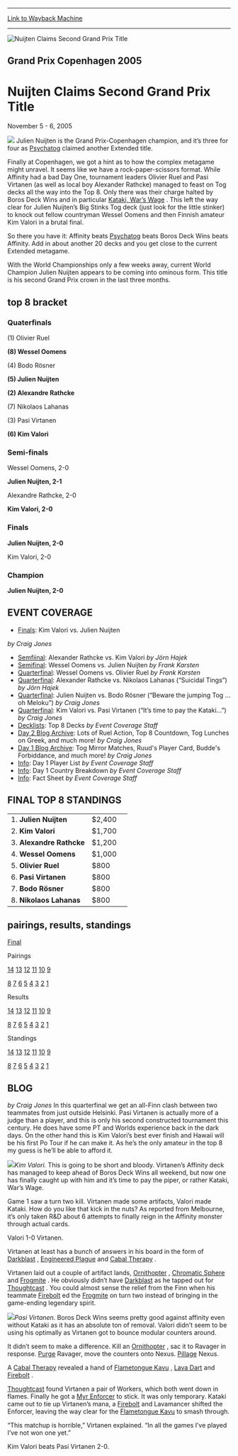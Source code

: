 
---
[Link to Wayback Machine](https://web.archive.org/web/20160303190614/http://magic.wizards.com/en/events/coverage/gpcop05)

[_metadata_:description]:- "Julien Nuijten is the Grand Prix-Copenhagen champion, and it’s three for four as Psychatog claimed another Extended title."
[_metadata_:generator]:- "Drupal 7 (http://drupal.org)"
[_metadata_:node]:- "551761"
[_metadata_:source]:- "div-block-system-main"
[_metadata_:title]:- "Nuijten Claims Second Grand Prix Title"
[_metadata_:wayback_capture_timestamp]:- "2016-03-03 19:06:14"
[_metadata_:wayback_raw_url]:- "https://web.archive.org/web/20160303190614id_/http://magic.wizards.com/en/events/coverage/gpcop05"
[_metadata_:wayback_url]:- "http://magic.wizards.com/en/events/coverage/gpcop05"
---







![Nuijten Claims Second Grand Prix Title](https://media.magic.wizards.com/images/banner/large_1_4.jpg)





Grand Prix Copenhagen 2005
--------------------------


Nuijten Claims Second Grand Prix Title
======================================




November 5 - 6, 2005












![](https://media.magic.wizards.com/image_legacy_migration/sideboard/images/gpcop05/winners_top.jpg) Julien Nuijten is the Grand Prix-Copenhagen champion, and it’s three for four as [Psychatog](http://gatherer.wizards.com/Pages/Card/Details.aspx?name=Psychatog) claimed another Extended title.


Finally at Copenhagen, we got a hint as to how the complex metagame might unravel. It seems like we have a rock-paper-scissors format. While Affinity had a bad Day One, tournament leaders Olivier Ruel and Pasi Virtanen (as well as local boy Alexander Rathcke) managed to feast on Tog decks all the way into the Top 8. Only there was their charge halted by Boros Deck Wins and in particular [Kataki, War’s Wage](http://gatherer.wizards.com/Pages/Card/Details.aspx?name=Kataki%2C+War%E2%80%99s+Wage) . This left the way clear for Julien Nuijten’s Big Stinks Tog deck (just look for the little stinker) to knock out fellow countryman Wessel Oomens and then Finnish amateur Kim Valori in a brutal final.


So there you have it: Affinity beats [Psychatog](http://gatherer.wizards.com/Pages/Card/Details.aspx?name=Psychatog) beats Boros Deck Wins beats Affinity. Add in about another 20 decks and you get close to the current Extended metagame.


With the World Championships only a few weeks away, current World Champion Julien Nuijten appears to be coming into ominous form. This title is his second Grand Prix crown in the last three months.



top 8 bracket
-------------





### Quaterfinals





(1) Olivier Ruel




**(8) Wessel Oomens**






(4) Bodo Rösner




**(5) Julien Nuijten**






**(2) Alexandre Rathcke**




(7) Nikolaos Lahanas






(3) Pasi Virtanen




**(6) Kim Valori**







### Semi-finals





Wessel Oomens, 2-0




**Julien Nuijten, 2-1**






Alexandre Rathcke, 2-0




**Kim Valori, 2-0**







### Finals





**Julien Nuijten, 2-0**




Kim Valori, 2-0







### Champion





**Julien Nuijten, 2-0**









EVENT COVERAGE
--------------



* [Finals](#28): Kim Valori vs. Julien Nuijten

 *by Craig Jones*
* [Semfiinal](#27): Alexander Rathcke vs. Kim Valori
 *by Jörn Hajek*
* [Semifinal](#26): Wessel Oomens vs. Julien Nuijten
 *by Frank Karsten*
* [Quarterfinal](#25): Wessel Oomens vs. Olivier Ruel
 *by Frank Karsten*
* [Quarterfinal](#24): Alexander Rathcke vs. Nikolaos Lahanas (“Suicidal Tings”)
 *by Jörn Hajek*
* [Quarterfinal](#23): Julien Nuijten vs. Bodo Rösner (“Beware the jumping Tog ... oh Meloku”)
 *by Craig Jones*
* [Quarterfinal](#22): Kim Valori vs. Pasi Virtanen (“It’s time to pay the Kataki...”)
 *by Craig Jones*
* [Decklists](/en/articles/archive/event-coverage/grand-prix-copenhagen-top-8-decks-2005-11-06): Top 8 Decks
 *by Event Coverage Staff*
* [Day 2 Blog Archive](/en/articles/archive/event-coverage/day-2-blog-archive-2005-11-06): Lots of Ruel Action, Top 8 Countdown, Tog Lunches on Greek, and much more!
 *by Craig Jones*
* [Day 1 Blog Archive](/en/articles/archive/event-coverage/day-1-blog-archive-2005-11-05): Tog Mirror Matches, Ruud's Player Card, Budde's Forbiddance, and much more!
 *by Craig Jones*
* [Info](/en/articles/archive/event-coverage/day-1-player-list-2005-11-05): Day 1 Player List
 *by Event Coverage Staff*
* [Info](/en/articles/archive/event-coverage/day-1-country-breakdown-2005-11-05): Day 1 Country Breakdown
 *by Event Coverage Staff*
* [Info](http://magic.wizards.com/en/articles/archive/feature/grand-prix-copenhagen-2005-09-13): Fact Sheet
 *by Event Coverage Staff*


FINAL TOP 8 STANDINGS
---------------------




|  |  |  |
| --- | --- | --- |
| 1. **Julien Nuijten** | $2,400 |
| 2. **Kim Valori** | $1,700 |
| 3. **Alexandre Rathcke** | $1,200 |
| 4. **Wessel Oomens** | $1,000 |
| 5. **Olivier Ruel** | $800 |
| 6. **Pasi Virtanen** | $800 |
| 7. **Bodo Rösner** | $800 |
| 8. **Nikolaos Lahanas** | $800 |

pairings, results, standings
----------------------------




[Final](/en/articles/archive/event-coverage/final-standings-2005-11-06)




Pairings


[14](/en/articles/archive/event-coverage/round-14-pairings-2005-11-06) [13](/en/articles/archive/event-coverage/round-13-pairings-2005-11-06) [12](/en/articles/archive/event-coverage/round-12-pairings-2005-11-06) [11](/en/articles/archive/event-coverage/round-11-pairings-2005-11-06) [10](/en/articles/archive/event-coverage/round-10-pairings-2005-11-06) [9](/en/articles/archive/event-coverage/round-9-pairings-2005-11-06)


[8](/en/articles/archive/event-coverage/round-8-pairings-2005-11-05)  [7](/en/articles/archive/event-coverage/round-7-pairings-2005-11-05) [6](/en/articles/archive/event-coverage/round-6-pairings-2005-11-05) [5](/en/articles/archive/event-coverage/round-5-pairings-2005-11-05) [4](/en/articles/archive/event-coverage/round-4-pairings-2005-11-05) [3](/en/articles/archive/event-coverage/round-3-pairings-2005-11-05) [2](/en/articles/archive/event-coverage/round-2-pairings-2005-11-05)  [1](/en/articles/archive/event-coverage/round-1-pairings-2005-11-05)




Results


[14](/en/articles/archive/event-coverage/round-14-results-2005-11-06) [13](/en/articles/archive/event-coverage/round-13-results-2005-11-06) [12](/en/articles/archive/event-coverage/round-12-results-2005-11-06) [11](/en/articles/archive/event-coverage/round-11-results-2005-11-06) [10](/en/articles/archive/event-coverage/round-10-results-2005-11-06) [9](/en/articles/archive/event-coverage/round-9-results-2005-11-06)


[8](/en/articles/archive/event-coverage/round-8-results-2005-11-05) [7](/en/articles/archive/event-coverage/round-7-results-2005-11-05) [6](/en/articles/archive/event-coverage/round-6-results-2005-11-05) [5](/en/articles/archive/event-coverage/round-5-results-2005-11-05) [4](/en/articles/archive/event-coverage/round-4-results-2005-11-05) [3](/en/articles/archive/event-coverage/round-3-results-2005-11-05) [2](/en/articles/archive/event-coverage/round-2-results-2005-11-05) [1](/en/articles/archive/event-coverage/round-1-results-2005-11-05)




Standings


[14](/en/articles/archive/event-coverage/round-14-standings-2005-11-06) [13](/en/articles/archive/event-coverage/round-13-standings-2005-11-06) [12](/en/articles/archive/event-coverage/round-12-standings-2005-11-06) [11](/en/articles/archive/event-coverage/round-11-standings-2005-11-06) [10](/en/articles/archive/event-coverage/round-10-standings-2005-11-06) [9](http://archive.wizards.com/Magic/Magazine/Article.aspx?x=mtgevent/gpcop05/stand9)


[8](/en/articles/archive/event-coverage/round-8-standings-2005-11-05) [7](/en/articles/archive/event-coverage/round-7-standings-2005-11-05) [6](/en/articles/archive/event-coverage/round-6-standings-2005-11-05) [5](/en/articles/archive/event-coverage/round-5-standings-2005-11-05) [4](/en/articles/archive/event-coverage/round-4-standings-2005-11-05) [3](/en/articles/archive/event-coverage/round-3-standings-2005-11-05) [2](/en/articles/archive/event-coverage/round-2-standings-2005-11-05) [1](/en/articles/archive/event-coverage/round-1-standings-2005-11-05)




BLOG
----


*by Craig Jones*
In this quarterfinal we get an all-Finn clash between two teammates from just outside Helsinki. Pasi Virtanen is actually more of a judge than a player, and this is only his second constructed tournament this century. He does have some PT and Worlds experience back in the dark days. On the other hand this is Kim Valori’s best ever finish and Hawaii will be his first Po Tour if he can make it. As he’s the only amateur in the top 8 my guess is he’ll be able to afford it.


![](https://media.magic.wizards.com/image_legacy_migration/sideboard/images/gpcop05/qf_valori.jpg)*Kim Valori.*
This is going to be short and bloody. Virtanen’s Affinity deck has managed to keep ahead of Boros Deck Wins all weekend, but now one has finally caught up with him and it’s time to pay the piper, or rather Kataki, War’s Wage.


Game 1 saw a turn two kill. Virtanen made some artifacts, Valori made Kataki. How do you like that kick in the nuts? As reported from Melbourne, it’s only taken R&D about 6 attempts to finally reign in the Affinity monster through actual cards.


Valori 1-0 Virtanen.


Virtanen at least has a bunch of answers in his board in the form of [Darkblast](http://gatherer.wizards.com/Pages/Card/Details.aspx?name=Darkblast) , [Engineered Plague](http://gatherer.wizards.com/Pages/Card/Details.aspx?name=Engineered+Plague) and [Cabal Therapy](http://gatherer.wizards.com/Pages/Card/Details.aspx?name=Cabal+Therapy) .


Virtanen laid out a couple of artifact lands, [Ornithopter](http://gatherer.wizards.com/Pages/Card/Details.aspx?name=Ornithopter) , [Chromatic Sphere](http://gatherer.wizards.com/Pages/Card/Details.aspx?name=Chromatic+Sphere) and [Frogmite](http://gatherer.wizards.com/Pages/Card/Details.aspx?name=Frogmite) . He obviously didn’t have [Darkblast](http://gatherer.wizards.com/Pages/Card/Details.aspx?name=Darkblast) as he tapped out for [Thoughtcast](http://gatherer.wizards.com/Pages/Card/Details.aspx?name=Thoughtcast) . You could almost sense the relief from the Finn when his teammate [Firebolt](http://gatherer.wizards.com/Pages/Card/Details.aspx?name=Firebolt) ed the [Frogmite](http://gatherer.wizards.com/Pages/Card/Details.aspx?name=Frogmite) on turn two instead of bringing in the game-ending legendary spirit.


![](https://media.magic.wizards.com/image_legacy_migration/sideboard/images/gpcop05/qf_pasi.jpg)*Pasi Virtanen.*
Boros Deck Wins seems pretty good against affinity even without Kataki as it has an absolute ton of removal. Valori didn’t seem to be using his optimally as Virtanen got to bounce modular counters around.


It didn’t seem to make a difference. Kill an [Ornithopter](http://gatherer.wizards.com/Pages/Card/Details.aspx?name=Ornithopter) , sac it to Ravager in response. [Purge](http://gatherer.wizards.com/Pages/Card/Details.aspx?name=Purge) Ravager, move the counters onto Nexus. [Pillage](http://gatherer.wizards.com/Pages/Card/Details.aspx?name=Pillage) Nexus.


A [Cabal Therapy](http://gatherer.wizards.com/Pages/Card/Details.aspx?name=Cabal+Therapy) revealed a hand of [Flametongue Kavu](http://gatherer.wizards.com/Pages/Card/Details.aspx?name=Flametongue+Kavu) , [Lava Dart](http://gatherer.wizards.com/Pages/Card/Details.aspx?name=Lava+Dart) and [Firebolt](http://gatherer.wizards.com/Pages/Card/Details.aspx?name=Firebolt) .


[Thoughtcast](http://gatherer.wizards.com/Pages/Card/Details.aspx?name=Thoughtcast) found Virtanen a pair of Workers, which both went down in flames. Finally he got a [Myr Enforcer](http://gatherer.wizards.com/Pages/Card/Details.aspx?name=Myr+Enforcer) to stick. It was only temporary. Kataki came out to tie up Virtanen’s mana, a [Firebolt](http://gatherer.wizards.com/Pages/Card/Details.aspx?name=Firebolt) and Lavamancer shifted the Enforcer, leaving the way clear for the [Flametongue Kavu](http://gatherer.wizards.com/Pages/Card/Details.aspx?name=Flametongue+Kavu) to smash through.


“This matchup is horrible,” Virtanen explained. “In all the games I’ve played I’ve not won one yet.”


Kim Valori beats Pasi Virtanen 2-0.


  

 

